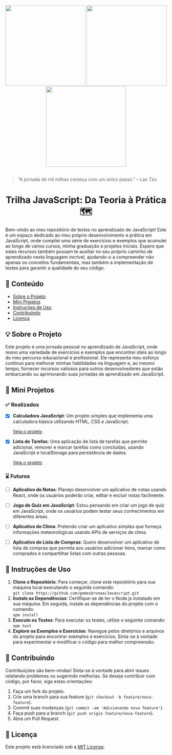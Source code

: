 <div align="center">
  <img src="https://i.ibb.co/sgLpbsP/ce825004db3537dd8e42e23ebd261a5a.jpg" width="250" height="250">
  <img src="https://i.ibb.co/B4g8ZhT/12193e77f9b4243f7c1e0746ef17015d.jpg" width="250" height="250">
  <img src="https://i.ibb.co/x5FzLhz/a66174d1fa0db9149aa4e84f4e6418c8.jpg" width="250" height="250">
</div>
<br/> 

> “A jornada de mil milhas começa com um único passo.” – Lao Tzu

<div align="center">
  <h1>Trilha JavaScript: Da Teoria à Prática 🗺️</h1>
</div>

Bem-vindo ao meu repositório de testes no aprendizado de JavaScript! Este é um espaço dedicado ao meu próprio desenvolvimento e prática em JavaScript, onde compilei uma série de exercícios e exemplos que acumulei ao longo de vários cursos, minha graduação e projetos iniciais. Espero que estes recursos também possam te auxiliar no seu próprio caminho de aprendizado nesta linguagem incrível, ajudando-o a compreender não apenas os conceitos fundamentais, mas também a implementação de testes para garantir a qualidade do seu código.

## 📖 Conteúdo

- [Sobre o Projeto](#sobre-o-projeto)
- [Mini Projetos](#mini-projetos)
- [Instruções de Uso](#instruções-de-uso)
- [Contribuindo](#contribuindo)
- [Licença](#licença)

## 💡 Sobre o Projeto

Este projeto é uma jornada pessoal no aprendizado de JavaScript, onde reúno uma variedade de exercícios e exemplos que encontrei úteis ao longo do meu percurso educacional e profissional. Ele representa meu esforço contínuo para melhorar minhas habilidades na linguagem e, ao mesmo tempo, fornecer recursos valiosos para outros desenvolvedores que estão embarcando ou aprimorando suas jornadas de aprendizado em JavaScript.

## 🌟 Mini Projetos

  ### ✅ Realizados
  
  - [x] **Calculadora JavaScript**: Um projeto simples que implementa uma calculadora básica utilizando HTML, CSS e JavaScript.
  
     [Veja o projeto](link-para-o-repositorio)
  
  - [x] **Lista de Tarefas**: Uma aplicação de lista de tarefas que permite adicionar, remover e marcar tarefas como concluídas, usando JavaScript e localStorage para persistência de dados.
  
     [Veja o projeto](link-para-o-repositorio)

  ### ⌛ Futuros
  
  - [ ] **Aplicativo de Notas**: Planejo desenvolver um aplicativo de notas usando React, onde os usuários poderão criar, editar e excluir notas facilmente.
  
  - [ ] **Jogo de Quiz em JavaScript**: Estou pensando em criar um jogo de quiz em JavaScript, onde os usuários podem testar seus conhecimentos em diferentes áreas.
  
  - [ ] **Aplicativo de Clima**: Pretendo criar um aplicativo simples que forneça informações meteorológicas usando APIs de serviços de clima.
  
  - [ ] **Aplicativo de Lista de Compras**: Quero desenvolver um aplicativo de lista de compras que permita aos usuários adicionar itens, marcar como comprados e compartilhar listas com outras pessoas.

## 📌 Instruções de Uso

1. **Clone o Repositório**: Para começar, clone este repositório para sua máquina local executando o seguinte comando: \
   `git clone https://github.com/gamesbrunaa/Javascript.git`
2. **Instale as Dependências**: Certifique-se de ter o Node.js instalado em sua máquina. Em seguida, instale as dependências do projeto com o comando: \
   `npm install`
3. **Execute os Testes**: Para executar os testes, utilize o seguinte comando: \
   `npm test`
4. **Explore os Exemplos e Exercícios**: Navegue pelos diretórios e arquivos do projeto para encontrar exemplos e exercícios. Sinta-se à vontade para experimentar e modificar o código para melhor compreensão.

## 🎯 Contribuindo

Contribuições são bem-vindas! Sinta-se à vontade para abrir issues relatando problemas ou sugerindo melhorias. Se deseja contribuir com código, por favor, siga estas orientações:

1. Faça um fork do projeto.
2. Crie uma branch para sua feature (`git checkout -b feature/nova-feature`).
3. Commit suas mudanças (`git commit -am 'Adicionando nova feature'`).
4. Faça push para a branch (`git push origin feature/nova-feature`).
5. Abra um Pull Request.

## 📃 Licença

Este projeto está licenciado sob a [MIT License](LICENSE).
